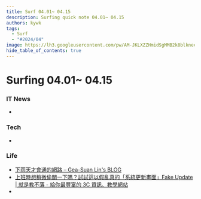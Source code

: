 ```yaml
---
title: Surf 04.01~ 04.15
description: Surfing quick note 04.01~ 04.15
authors: kywk
tags:
  - Surf
  - "#2024/04"
image: https://lh3.googleusercontent.com/pw/AM-JKLXZZHmidSgMMB2k8blkneclNRysPXLr__G7rZ4hPi2sN0jC67PHAbX1MyFj8hQX_MTZ6bwIMPwCyu2fu1bU0ZXSX09eu-OlSDb4U-9haUS_wgnVPLaCM6WQLsRbsnocF8X5Edmt35rDjytljbNEMsaf8A=w800-no?authuser=0
hide_table_of_contents: true
---
```


Surfing 04.01~ 04.15
==================

### IT News

- 

### Tech

- 
### Life

- [下雨天才會通的網路 – Gea-Suan Lin's BLOG](https://blog.gslin.org/archives/2024/04/04/11731/%e4%b8%8b%e9%9b%a8%e5%a4%a9%e6%89%8d%e6%9c%83%e9%80%9a%e7%9a%84%e7%b6%b2%e8%b7%af/)
- [上班時想稍微偷閒一下嗎？試試這以假亂真的「系統更新畫面」Fake Update | 就是教不落 - 給你最豐富的 3C 資訊、教學網站](https://steachs.com/archives/65398)
- 